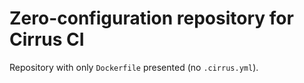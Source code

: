 # Zero-configuration repository for Cirrus CI

Repository with only `Dockerfile` presented (no `.cirrus.yml`).


